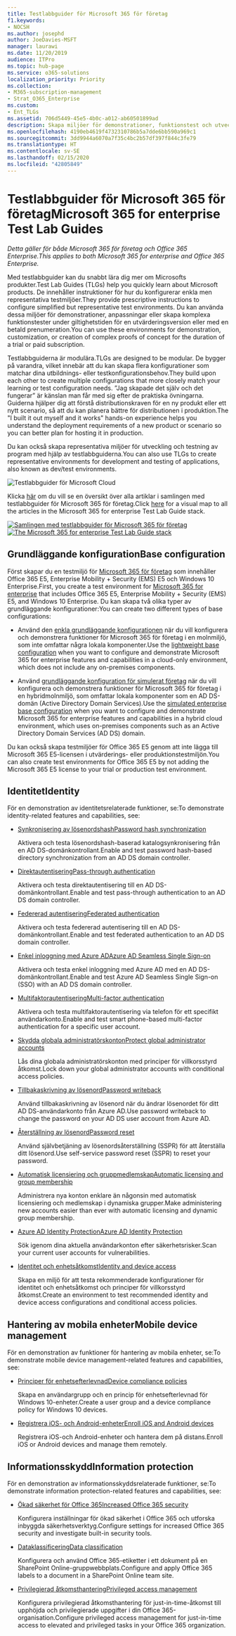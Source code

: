 ```yaml
---
title: Testlabbguider för Microsoft 365 för företag
f1.keywords:
- NOCSH
ms.author: josephd
author: JoeDavies-MSFT
manager: laurawi
ms.date: 11/20/2019
audience: ITPro
ms.topic: hub-page
ms.service: o365-solutions
localization_priority: Priority
ms.collection:
- M365-subscription-management
- Strat_O365_Enterprise
ms.custom:
- Ent_TLGs
ms.assetid: 706d5449-45e5-4b0c-a012-ab60501899ad
description: Skapa miljöer för demonstrationer, funktionstest och utveckling/testning för Microsoft 365 för företag med hjälp av testlabbguider.
ms.openlocfilehash: 4190eb4619f4732310786b5a7dde6bb590a969c1
ms.sourcegitcommit: 3dd9944a6070a7f35c4bc2b57df397f844c3fe79
ms.translationtype: HT
ms.contentlocale: sv-SE
ms.lasthandoff: 02/15/2020
ms.locfileid: "42805849"
---
```

# <a name="microsoft-365-for-enterprise-test-lab-guides"></a><span data-ttu-id="60ebd-103">Testlabbguider för Microsoft 365 för företag</span><span class="sxs-lookup"><span data-stu-id="60ebd-103">Microsoft 365 for enterprise Test Lab Guides</span></span>

<span data-ttu-id="60ebd-104">*Detta gäller för både Microsoft 365 för företag och Office 365 Enterprise.*</span><span class="sxs-lookup"><span data-stu-id="60ebd-104">*This applies to both Microsoft 365 for enterprise and Office 365 Enterprise.*</span></span>

<span data-ttu-id="60ebd-105">Med testlabbguider kan du snabbt lära dig mer om Microsofts produkter.</span><span class="sxs-lookup"><span data-stu-id="60ebd-105">Test Lab Guides (TLGs) help you quickly learn about Microsoft products.</span></span> <span data-ttu-id="60ebd-106">De innehåller instruktioner för hur du konfigurerar enkla men representativa testmiljöer.</span><span class="sxs-lookup"><span data-stu-id="60ebd-106">They provide prescriptive instructions to configure simplified but representative test environments.</span></span> <span data-ttu-id="60ebd-107">Du kan använda dessa miljöer för demonstrationer, anpassningar eller skapa komplexa funktionstester under giltighetstiden för en utvärderingsversion eller med en betald prenumeration.</span><span class="sxs-lookup"><span data-stu-id="60ebd-107">You can use these environments for demonstration, customization, or creation of complex proofs of concept for the duration of a trial or paid subscription.</span></span> 

<span data-ttu-id="60ebd-108">Testlabbguiderna är modulära.</span><span class="sxs-lookup"><span data-stu-id="60ebd-108">TLGs are designed to be modular.</span></span> <span data-ttu-id="60ebd-109">De bygger på varandra, vilket innebär att du kan skapa flera konfigurationer som matchar dina utbildnings- eller testkonfigurationsbehov.</span><span class="sxs-lookup"><span data-stu-id="60ebd-109">They build upon each other to create multiple configurations that more closely match your learning or test configuration needs.</span></span> <span data-ttu-id="60ebd-110">”Jag skapade det själv och det fungerar” är känslan man får med sig efter de praktiska övningarna. Guiderna hjälper dig att förstå distributionskraven för en ny produkt eller ett nytt scenario, så att du kan planera bättre för distributionen i produktion.</span><span class="sxs-lookup"><span data-stu-id="60ebd-110">The "I built it out myself and it works" hands-on experience helps you understand the deployment requirements of a new product or scenario so you can better plan for hosting it in production.</span></span>

<span data-ttu-id="60ebd-111">Du kan också skapa representativa miljöer för utveckling och testning av program med hjälp av testlabbguiderna.</span><span class="sxs-lookup"><span data-stu-id="60ebd-111">You can also use TLGs to create representative environments for development and testing of applications, also known as dev/test environments.</span></span>
  
![Testlabbguider för Microsoft Cloud](../media/m365-enterprise-test-lab-guides/cloud-tlg-icon.png)

<span data-ttu-id="60ebd-113">Klicka [här](../media/m365-enterprise-test-lab-guides/Microsoft365EnterpriseTLGStack.pdf) om du vill se en översikt över alla artiklar i samlingen med testlabbguider för Microsoft 365 för företag.</span><span class="sxs-lookup"><span data-stu-id="60ebd-113">Click [here](../media/m365-enterprise-test-lab-guides/Microsoft365EnterpriseTLGStack.pdf) for a visual map to all the articles in the Microsoft 365 for enterprise Test Lab Guide stack.</span></span>

<span data-ttu-id="60ebd-114">[![Samlingen med testlabbguider för Microsoft 365 för företag](../media/m365-enterprise-test-lab-guides/microsoft-365-enterprise-tlg-stack.png)](../media/m365-enterprise-test-lab-guides/Microsoft365EnterpriseTLGStack.pdf)</span><span class="sxs-lookup"><span data-stu-id="60ebd-114">[![The Microsoft 365 for enterprise Test Lab Guide stack](../media/m365-enterprise-test-lab-guides/microsoft-365-enterprise-tlg-stack.png)](../media/m365-enterprise-test-lab-guides/Microsoft365EnterpriseTLGStack.pdf)</span></span>

## <a name="base-configuration"></a><span data-ttu-id="60ebd-115">Grundläggande konfiguration</span><span class="sxs-lookup"><span data-stu-id="60ebd-115">Base configuration</span></span>

<span data-ttu-id="60ebd-116">Först skapar du en testmiljö för [Microsoft 365 för företag](https://docs.microsoft.com/microsoft-365-enterprise/) som innehåller Office 365 E5, Enterprise Mobility + Security (EMS) E5 och Windows 10 Enterprise.</span><span class="sxs-lookup"><span data-stu-id="60ebd-116">First, you create a test environment for [Microsoft 365 for enterprise](https://docs.microsoft.com/microsoft-365-enterprise/) that includes Office 365 E5, Enterprise Mobility + Security (EMS) E5, and Windows 10 Enterprise.</span></span> <span data-ttu-id="60ebd-117">Du kan skapa två olika typer av grundläggande konfigurationer:</span><span class="sxs-lookup"><span data-stu-id="60ebd-117">You can create two different types of base configurations:</span></span>

- <span data-ttu-id="60ebd-118">Använd den [enkla grundläggande konfigurationen](lightweight-base-configuration-microsoft-365-enterprise.md) när du vill konfigurera och demonstrera funktioner för Microsoft 365 för företag i en molnmiljö, som inte omfattar några lokala komponenter.</span><span class="sxs-lookup"><span data-stu-id="60ebd-118">Use the [lightweight base configuration](lightweight-base-configuration-microsoft-365-enterprise.md) when you want to configure and demonstrate Microsoft 365 for enterprise features and capabilities in a cloud-only environment, which does not include any on-premises components.</span></span>

- <span data-ttu-id="60ebd-119">Använd [grundläggande konfiguration för simulerat företag](simulated-ent-base-configuration-microsoft-365-enterprise.md) när du vill konfigurera och demonstrera funktioner för Microsoft 365 för företag i en hybridmolnmiljö, som omfattar lokala komponenter som en AD DS-domän (Active Directory Domain Services).</span><span class="sxs-lookup"><span data-stu-id="60ebd-119">Use the [simulated enterprise base configuration](simulated-ent-base-configuration-microsoft-365-enterprise.md) when you want to configure and demonstrate Microsoft 365 for enterprise features and capabilities in a hybrid cloud environment, which uses on-premises components such as an Active Directory Domain Services (AD DS) domain.</span></span>

<span data-ttu-id="60ebd-120">Du kan också skapa testmiljöer för Office 365 E5 genom att inte lägga till Microsoft 365 E5-licensen i utvärderings- eller produktionstestmiljön.</span><span class="sxs-lookup"><span data-stu-id="60ebd-120">You can also create test environments for Office 365 E5 by not adding the Microsoft 365 E5 license to your trial or production test environment.</span></span>
    
## <a name="identity"></a><span data-ttu-id="60ebd-121">Identitet</span><span class="sxs-lookup"><span data-stu-id="60ebd-121">Identity</span></span>

<span data-ttu-id="60ebd-122">För en demonstration av identitetsrelaterade funktioner, se:</span><span class="sxs-lookup"><span data-stu-id="60ebd-122">To demonstrate identity-related features and capabilities, see:</span></span>

- [<span data-ttu-id="60ebd-123">Synkronisering av lösenordshash</span><span class="sxs-lookup"><span data-stu-id="60ebd-123">Password hash synchronization</span></span>](password-hash-sync-m365-ent-test-environment.md)
  
   <span data-ttu-id="60ebd-124">Aktivera och testa lösenordshash-baserad katalogsynkronisering från en AD DS-domänkontrollant.</span><span class="sxs-lookup"><span data-stu-id="60ebd-124">Enable and test password hash-based directory synchronization from an AD DS domain controller.</span></span>

- [<span data-ttu-id="60ebd-125">Direktautentisering</span><span class="sxs-lookup"><span data-stu-id="60ebd-125">Pass-through authentication</span></span>](pass-through-auth-m365-ent-test-environment.md)
  
   <span data-ttu-id="60ebd-126">Aktivera och testa direktautentisering till en AD DS-domänkontrollant.</span><span class="sxs-lookup"><span data-stu-id="60ebd-126">Enable and test pass-through authentication to an AD DS domain controller.</span></span>

- [<span data-ttu-id="60ebd-127">Federerad autentisering</span><span class="sxs-lookup"><span data-stu-id="60ebd-127">Federated authentication</span></span>](federated-identity-for-your-office-365-dev-test-environment.md)
  
   <span data-ttu-id="60ebd-128">Aktivera och testa federerad autentisering till en AD DS-domänkontrollant.</span><span class="sxs-lookup"><span data-stu-id="60ebd-128">Enable and test federated authentication to an AD DS domain controller.</span></span>

- [<span data-ttu-id="60ebd-129">Enkel inloggning med Azure AD</span><span class="sxs-lookup"><span data-stu-id="60ebd-129">Azure AD Seamless Single Sign-on</span></span>](single-sign-on-m365-ent-test-environment.md)
  
   <span data-ttu-id="60ebd-130">Aktivera och testa enkel inloggning med Azure AD med en AD DS-domänkontrollant.</span><span class="sxs-lookup"><span data-stu-id="60ebd-130">Enable and test Azure AD Seamless Single Sign-on (SSO) with an AD DS domain controller.</span></span>

- [<span data-ttu-id="60ebd-131">Multifaktorautentisering</span><span class="sxs-lookup"><span data-stu-id="60ebd-131">Multi-factor authentication</span></span>](multi-factor-authentication-microsoft-365-test-environment.md)
  
   <span data-ttu-id="60ebd-132">Aktivera och testa multifaktorautentisering via telefon för ett specifikt användarkonto.</span><span class="sxs-lookup"><span data-stu-id="60ebd-132">Enable and test smart phone-based multi-factor authentication for a specific user account.</span></span>

- [<span data-ttu-id="60ebd-133">Skydda globala administratörskonton</span><span class="sxs-lookup"><span data-stu-id="60ebd-133">Protect global administrator accounts</span></span>](protect-global-administrator-accounts-microsoft-365-test-environment.md)
 
   <span data-ttu-id="60ebd-134">Lås dina globala administratörskonton med principer för villkorsstyrd åtkomst.</span><span class="sxs-lookup"><span data-stu-id="60ebd-134">Lock down your global administrator accounts with conditional access policies.</span></span>

- [<span data-ttu-id="60ebd-135">Tillbakaskrivning av lösenord</span><span class="sxs-lookup"><span data-stu-id="60ebd-135">Password writeback</span></span>](password-writeback-m365-ent-test-environment.md)

   <span data-ttu-id="60ebd-136">Använd tillbakaskrivning av lösenord när du ändrar lösenordet för ditt AD DS-användarkonto från Azure AD.</span><span class="sxs-lookup"><span data-stu-id="60ebd-136">Use password writeback to change the password on your AD DS user account from Azure AD.</span></span>

- [<span data-ttu-id="60ebd-137">Återställning av lösenord</span><span class="sxs-lookup"><span data-stu-id="60ebd-137">Password reset</span></span>](password-reset-m365-ent-test-environment.md)

   <span data-ttu-id="60ebd-138">Använd självbetjäning av lösenordsåterställning (SSPR) för att återställa ditt lösenord.</span><span class="sxs-lookup"><span data-stu-id="60ebd-138">Use self-service password reset (SSPR) to reset your password.</span></span>

- [<span data-ttu-id="60ebd-139">Automatisk licensiering och gruppmedlemskap</span><span class="sxs-lookup"><span data-stu-id="60ebd-139">Automatic licensing and group membership</span></span>](automate-licenses-group-membership-microsoft-365-test-environment.md)

   <span data-ttu-id="60ebd-140">Administrera nya konton enklare än någonsin med automatisk licensiering och medlemskap i dynamiska grupper.</span><span class="sxs-lookup"><span data-stu-id="60ebd-140">Make administering new accounts easier than ever with automatic licensing and dynamic group membership.</span></span>

- [<span data-ttu-id="60ebd-141">Azure AD Identity Protection</span><span class="sxs-lookup"><span data-stu-id="60ebd-141">Azure AD Identity Protection</span></span>](azure-ad-identity-protection-microsoft-365-test-environment.md)

   <span data-ttu-id="60ebd-142">Sök igenom dina aktuella användarkonton efter säkerhetsrisker.</span><span class="sxs-lookup"><span data-stu-id="60ebd-142">Scan your current user accounts for vulnerabilities.</span></span>

- [<span data-ttu-id="60ebd-143">Identitet och enhetsåtkomst</span><span class="sxs-lookup"><span data-stu-id="60ebd-143">Identity and device access</span></span>](identity-device-access-m365-test-environment.md)

   <span data-ttu-id="60ebd-144">Skapa en miljö för att testa rekommenderade konfigurationer för identitet och enhetsåtkomst och principer för villkorsstyrd åtkomst.</span><span class="sxs-lookup"><span data-stu-id="60ebd-144">Create an environment to test recommended identity and device access configurations and conditional access policies.</span></span>


## <a name="mobile-device-management"></a><span data-ttu-id="60ebd-145">Hantering av mobila enheter</span><span class="sxs-lookup"><span data-stu-id="60ebd-145">Mobile device management</span></span>

<span data-ttu-id="60ebd-146">För en demonstration av funktioner för hantering av mobila enheter, se:</span><span class="sxs-lookup"><span data-stu-id="60ebd-146">To demonstrate mobile device management-related features and capabilities, see:</span></span>

- [<span data-ttu-id="60ebd-147">Principer för enhetsefterlevnad</span><span class="sxs-lookup"><span data-stu-id="60ebd-147">Device compliance policies</span></span>](mam-policies-for-your-microsoft-365-enterprise-dev-test-environment.md)
    
   <span data-ttu-id="60ebd-148">Skapa en användargrupp och en princip för enhetsefterlevnad för Windows 10-enheter.</span><span class="sxs-lookup"><span data-stu-id="60ebd-148">Create a user group and a device compliance policy for Windows 10 devices.</span></span>
    
- [<span data-ttu-id="60ebd-149">Registrera iOS- och Android-enheter</span><span class="sxs-lookup"><span data-stu-id="60ebd-149">Enroll iOS and Android devices</span></span>](enroll-ios-and-android-devices-in-your-microsoft-enterprise-365-dev-test-environ.md)
   
   <span data-ttu-id="60ebd-150">Registrera iOS-och Android-enheter och hantera dem på distans.</span><span class="sxs-lookup"><span data-stu-id="60ebd-150">Enroll iOS or Android devices and manage them remotely.</span></span>


## <a name="information-protection"></a><span data-ttu-id="60ebd-151">Informationsskydd</span><span class="sxs-lookup"><span data-stu-id="60ebd-151">Information protection</span></span>

<span data-ttu-id="60ebd-152">För en demonstration av informationsskyddsrelaterade funktioner, se:</span><span class="sxs-lookup"><span data-stu-id="60ebd-152">To demonstrate information protection-related features and capabilities, see:</span></span>

- [<span data-ttu-id="60ebd-153">Ökad säkerhet för Office 365</span><span class="sxs-lookup"><span data-stu-id="60ebd-153">Increased Office 365 security</span></span>](increased-o365-security-microsoft-365-enterprise-dev-test-environment.md)
    
   <span data-ttu-id="60ebd-154">Konfigurera inställningar för ökad säkerhet i Office 365 och utforska inbyggda säkerhetsverktyg.</span><span class="sxs-lookup"><span data-stu-id="60ebd-154">Configure settings for increased Office 365 security and investigate built-in security tools.</span></span>
  
- [<span data-ttu-id="60ebd-155">Dataklassificering</span><span class="sxs-lookup"><span data-stu-id="60ebd-155">Data classification</span></span>](data-classification-microsoft-365-enterprise-dev-test-environment.md)
    
   <span data-ttu-id="60ebd-156">Konfigurera och använd Office 365-etiketter i ett dokument på en SharePoint Online-gruppwebbplats.</span><span class="sxs-lookup"><span data-stu-id="60ebd-156">Configure and apply Office 365 labels to a document in a SharePoint Online team site.</span></span>
    
- [<span data-ttu-id="60ebd-157">Privilegierad åtkomsthantering</span><span class="sxs-lookup"><span data-stu-id="60ebd-157">Privileged access management</span></span>](privileged-access-microsoft-365-enterprise-dev-test-environment.md)
    
   <span data-ttu-id="60ebd-158">Konfigurera privilegierad åtkomsthantering för just-in-time-åtkomst till upphöjda och privilegierade uppgifter i din Office 365-organisation.</span><span class="sxs-lookup"><span data-stu-id="60ebd-158">Configure privileged access management for just-in-time access to elevated and privileged tasks in your Office 365 organization.</span></span>


